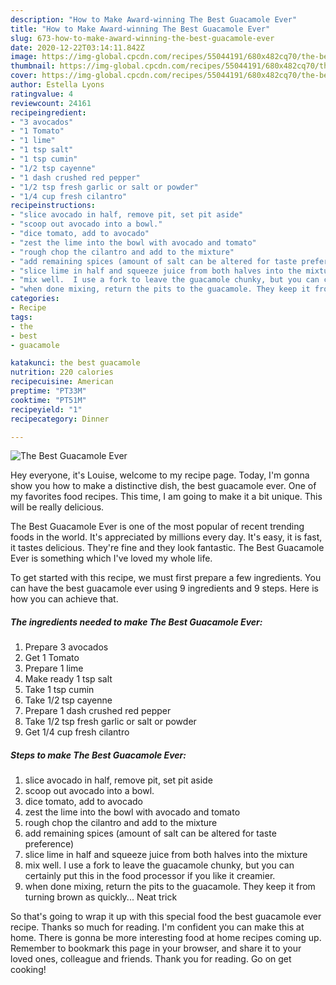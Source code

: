 ```yaml
---
description: "How to Make Award-winning The Best Guacamole Ever"
title: "How to Make Award-winning The Best Guacamole Ever"
slug: 673-how-to-make-award-winning-the-best-guacamole-ever
date: 2020-12-22T03:14:11.842Z
image: https://img-global.cpcdn.com/recipes/55044191/680x482cq70/the-best-guacamole-ever-recipe-main-photo.jpg
thumbnail: https://img-global.cpcdn.com/recipes/55044191/680x482cq70/the-best-guacamole-ever-recipe-main-photo.jpg
cover: https://img-global.cpcdn.com/recipes/55044191/680x482cq70/the-best-guacamole-ever-recipe-main-photo.jpg
author: Estella Lyons
ratingvalue: 4
reviewcount: 24161
recipeingredient:
- "3 avocados"
- "1 Tomato"
- "1 lime"
- "1 tsp salt"
- "1 tsp cumin"
- "1/2 tsp cayenne"
- "1 dash crushed red pepper"
- "1/2 tsp fresh garlic or salt or powder"
- "1/4 cup fresh cilantro"
recipeinstructions:
- "slice avocado in half, remove pit, set pit aside"
- "scoop out avocado into a bowl."
- "dice tomato, add to avocado"
- "zest the lime into the bowl with avocado and tomato"
- "rough chop the cilantro and add to the mixture"
- "add remaining spices (amount of salt can be altered for taste preference)"
- "slice lime in half and squeeze juice from both halves into the mixture"
- "mix well.  I use a fork to leave the guacamole chunky, but you can certainly put this in the food processor if you like it creamier."
- "when done mixing, return the pits to the guacamole. They keep it from turning brown as quickly... Neat trick"
categories:
- Recipe
tags:
- the
- best
- guacamole

katakunci: the best guacamole 
nutrition: 220 calories
recipecuisine: American
preptime: "PT33M"
cooktime: "PT51M"
recipeyield: "1"
recipecategory: Dinner

---
```



![The Best Guacamole Ever](https://img-global.cpcdn.com/recipes/55044191/680x482cq70/the-best-guacamole-ever-recipe-main-photo.jpg)

Hey everyone, it's Louise, welcome to my recipe page. Today, I'm gonna show you how to make a distinctive dish, the best guacamole ever. One of my favorites food recipes. This time, I am going to make it a bit unique. This will be really delicious.



The Best Guacamole Ever is one of the most popular of recent trending foods in the world. It's appreciated by millions every day. It's easy, it is fast, it tastes delicious. They're fine and they look fantastic. The Best Guacamole Ever is something which I've loved my whole life.


To get started with this recipe, we must first prepare a few ingredients. You can have the best guacamole ever using 9 ingredients and 9 steps. Here is how you can achieve that.

<!--inarticleads1-->

##### The ingredients needed to make The Best Guacamole Ever:

1. Prepare 3 avocados
1. Get 1 Tomato
1. Prepare 1 lime
1. Make ready 1 tsp salt
1. Take 1 tsp cumin
1. Take 1/2 tsp cayenne
1. Prepare 1 dash crushed red pepper
1. Take 1/2 tsp fresh garlic or salt or powder
1. Get 1/4 cup fresh cilantro




<!--inarticleads2-->

##### Steps to make The Best Guacamole Ever:

1. slice avocado in half, remove pit, set pit aside
1. scoop out avocado into a bowl.
1. dice tomato, add to avocado
1. zest the lime into the bowl with avocado and tomato
1. rough chop the cilantro and add to the mixture
1. add remaining spices (amount of salt can be altered for taste preference)
1. slice lime in half and squeeze juice from both halves into the mixture
1. mix well.  I use a fork to leave the guacamole chunky, but you can certainly put this in the food processor if you like it creamier.
1. when done mixing, return the pits to the guacamole. They keep it from turning brown as quickly... Neat trick




So that's going to wrap it up with this special food the best guacamole ever recipe. Thanks so much for reading. I'm confident you can make this at home. There is gonna be more interesting food at home recipes coming up. Remember to bookmark this page in your browser, and share it to your loved ones, colleague and friends. Thank you for reading. Go on get cooking!
